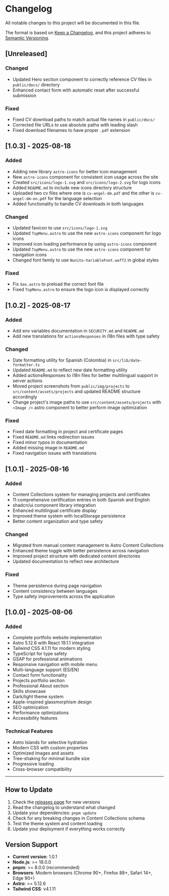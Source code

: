 # Changelog

All notable changes to this project will be documented in this file.

The format is based on [Keep a Changelog](https://keepachangelog.com/en/1.0.0/),
and this project adheres to [Semantic Versioning](https://semver.org/spec/v2.0.0.html).

## [Unreleased]

### Changed

- Updated Hero section component to correctly reference CV files in `public/docs/` directory
- Enhanced contact form with automatic reset after successful submission

### Fixed

- Fixed CV download paths to match actual file names in `public/docs/`
- Corrected file URLs to use absolute paths with leading slash
- Fixed download filenames to have proper `.pdf` extension

## [1.0.3] - 2025-08-18

### Added

- Adding new library `astro-icons` for better icon management
- New `astro-icons` component for consistent icon usage across the site
- Created `src/icons/logo-1.svg` and `src/icons/logo-2.svg` for logo icons
- Added `README.md` to include new icons directory structure
- Uploaded two cv files where one is `cv-angel-dm.pdf` and the other is `cv-angel-dm-en.pdf` for the language selection
- Added functionality to handle CV downloads in both languages

### Changed

- Updated favicon to use `src/icons/logo-1.svg`
- Updated `TopMenu.astro` to use the new `astro-icons` component for logo icons
- Improved icon loading performance by using `astro-icons` component
- Updated `TopMenu.astro` to use the new `astro-icons` component for navigation icons
- Changed font family to use `Nunito-VariableFont.woff2` in global styles

### Fixed

- Fix `Seo.astro` to preload the correct font file
- Fixed `TopMenu.astro` to ensure the logo icon is displayed correctly

## [1.0.2] - 2025-08-17

### Added

- Add env variables documentation in `SECURITY.md` and `README.md`
- Add new translations for `actionsResponses` in i18n files with type safety

### Changed

- Date formatting utility for Spanish (Colombia) in `src/lib/date-formatter.ts`
- Updated `README.md` to reflect new date formatting utility
- Added actionsResponses to i18n files for better multilingual support in server actions
- Moved project screenshots from `public/img/projects` to `src/content/assets/projects` and updated README structure accordingly
- Change project's image paths to use `src/content/assets/projects` with `<Image />` astro component to better perform image optimization

### Fixed

- Fixed date formatting in project and certificate pages
- Fixed `README.md` links redirection issues
- Fixed minor typos in documentation
- Added missing image in `README.md`
- Fixed navigation issues with translations

## [1.0.1] - 2025-08-16

### Added

- Content Collections system for managing projects and certificates
- 11 comprehensive certification entries in both Spanish and English
- shadcn/ui component library integration
- Enhanced multilingual certificate display
- Improved theme system with localStorage persistence
- Better content organization and type safety

### Changed

- Migrated from manual content management to Astro Content Collections
- Enhanced theme toggle with better persistence across navigation
- Improved project structure with dedicated content directories
- Updated documentation to reflect new architecture

### Fixed

- Theme persistence during page navigation
- Content consistency between languages
- Type safety improvements across the application

## [1.0.0] - 2025-08-06

### Added

- Complete portfolio website implementation
- Astro 5.12.6 with React 19.1.1 integration
- Tailwind CSS 4.1.11 for modern styling
- TypeScript for type safety
- GSAP for professional animations
- Responsive navigation with mobile menu
- Multi-language support (ES/EN)
- Contact form functionality
- Projects portfolio section
- Professional About section
- Skills showcase
- Dark/light theme system
- Apple-inspired glassmorphism design
- SEO optimization
- Performance optimizations
- Accessibility features

### Technical Features

- Astro Islands for selective hydration
- Modern CSS with custom properties
- Optimized images and assets
- Tree-shaking for minimal bundle size
- Progressive loading
- Cross-browser compatibility

---

## How to Update

1. Check the [releases page](https://github.com/iAngelManuel/angel-website/releases) for new versions
2. Read the changelog to understand what changed
3. Update your dependencies: `pnpm update`
4. Check for any breaking changes in Content Collections schema
5. Test the theme system and content loading
6. Update your deployment if everything works correctly

## Version Support

- **Current version**: 1.0.1
- **Node.js**: >= 18.0.0
- **pnpm**: >= 8.0.0 (recommended)
- **Browsers**: Modern browsers (Chrome 90+, Firefox 88+, Safari 14+, Edge 90+)
- **Astro**: >= 5.12.6
- **Tailwind CSS**: v4.1.11
